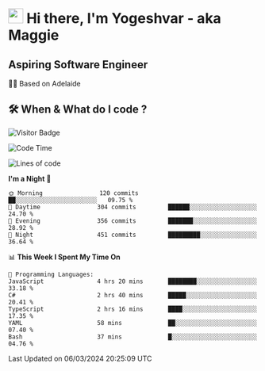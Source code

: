 <h1><img src="https://emojis.slackmojis.com/emojis/images/1531849430/4246/blob-sunglasses.gif?1531849430" width="30"/> Hi there, I'm Yogeshvar - aka Maggie</h1>

## Aspiring Software Engineer
🏂🏻  Based on Adelaide 

## 🛠 When & What do I code ?  

![Visitor Badge](https://visitor-badge.feriirawann.repl.co?username=yogeshvar&repo=yogeshvar&label=Visitors&style=plastic&color=%23457BFF&contentType=svg)

<!--START_SECTION:waka-->
![Code Time](http://img.shields.io/badge/Code%20Time-2%2C728%20hrs%203%20mins-blue)

![Lines of code](https://img.shields.io/badge/From%20Hello%20World%20I%27ve%20Written-4.1%20million%20lines%20of%20code-blue)

**I'm a Night 🦉** 

```text
🌞 Morning                120 commits         ██░░░░░░░░░░░░░░░░░░░░░░░   09.75 % 
🌆 Daytime                304 commits         ██████░░░░░░░░░░░░░░░░░░░   24.70 % 
🌃 Evening                356 commits         ███████░░░░░░░░░░░░░░░░░░   28.92 % 
🌙 Night                  451 commits         █████████░░░░░░░░░░░░░░░░   36.64 % 
```


📊 **This Week I Spent My Time On** 

```text
💬 Programming Languages: 
JavaScript               4 hrs 20 mins       ████████░░░░░░░░░░░░░░░░░   33.18 % 
C#                       2 hrs 40 mins       █████░░░░░░░░░░░░░░░░░░░░   20.41 % 
TypeScript               2 hrs 16 mins       ████░░░░░░░░░░░░░░░░░░░░░   17.35 % 
YAML                     58 mins             ██░░░░░░░░░░░░░░░░░░░░░░░   07.40 % 
Bash                     37 mins             █░░░░░░░░░░░░░░░░░░░░░░░░   04.76 % 
```


 Last Updated on 06/03/2024 20:25:09 UTC
<!--END_SECTION:waka-->
